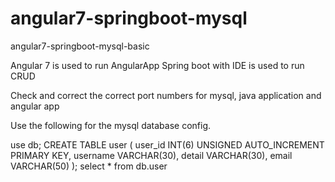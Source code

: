 # angular7-springboot-mysql
angular7-springboot-mysql-basic

Angular 7 is used to run AngularApp
Spring boot with IDE is used to run CRUD

Check and correct the correct port numbers for mysql, java application and angular app


Use the following for the mysql database config.

use db;
CREATE TABLE user (
user_id INT(6) UNSIGNED AUTO_INCREMENT PRIMARY KEY,
username VARCHAR(30),
detail VARCHAR(30),
email VARCHAR(50)
);
select * from db.user
